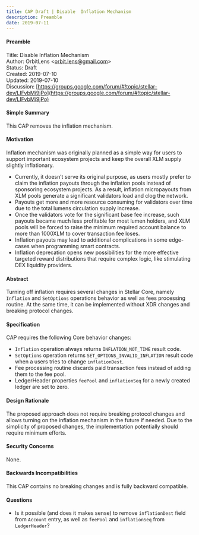 ```yaml
---
title: CAP Draft | Disable  Inflation Mechanism
description: Preamble
date: 2019-07-11
---
```


#### Preamble

Title: Disable Inflation Mechanism  
Author: OrbitLens <[orbit.lens@gmail.com](mailto:orbit.lens@gmail.com)\>  
Status: Draft  
Created: 2019-07-10  
Updated: 2019-07-10  
Discussion: [https://groups.google.com/forum/#!topic/stellar-dev/LIFvbMi9jPo](https://groups.google.com/forum/#!topic/stellar-dev/LIFvbMi9jPo)

#### Simple Summary

This CAP removes the inflation mechanism.

#### Motivation

Inflation mechanism was originally planned as a simple way for users to support important ecosystem projects and keep the overall XLM supply slightly inflationary.

*   Currently, it doesn’t serve its original purpose, as users mostly prefer to claim the inflation payouts through the inflation pools instead of sponsoring ecosystem projects. As a result, inflation micropayouts from XLM pools generate a significant validators load and clog the network.
*   Payouts get more and more resource consuming for validators over time due to the total lumens circulation supply increase.
*   Once the validators vote for the significant base fee increase, such payouts became much less profitable for most lumen holders, and XLM pools will be forced to raise the minimum required account balance to more than 1000XLM to cover transaction fee loses.
*   Inflation payouts may lead to additional complications in some edge-cases when programming smart contracts.
*   Inflation deprecation opens new possibilities for the more effective targeted reward distributions that require complex logic, like stimulating DEX liquidity providers.

#### Abstract

Turning off inflation requires several changes in Stellar Core, namely `Inflation` and `SetOptions` operations behavior as well as fees processing routine. At the same time, it can be implemented without XDR changes and breaking protocol changes.

#### Specification

CAP requires the following Core behavior changes:

*   `Inflation` operation always returns `INFLATION_NOT_TIME` result code.
*   `SetOptions` operation returns `SET_OPTIONS_INVALID_INFLATION` result code when a users tries to change `inflationDest`.
*   Fee processing routine discards paid transaction fees instead of adding them to the fee pool.
*   LedgerHeader properties `feePool` and `inflationSeq` for a newly created ledger are set to zero.

#### Design Rationale

The proposed approach does not require breaking protocol changes and allows turning on the inflation mechanism in the future if needed. Due to the simplicity of proposed changes, the implementation potentially should require minimum efforts.

#### Security Concerns

None.

#### Backwards Incompatibilities

This CAP contains no breaking changes and is fully backward compatible.

#### Questions

*   Is it possible (and does it makes sense) to remove `inflationDest` field from `Account` entry, as well as `feePool` and `inflationSeq` from `LedgerHeader`?